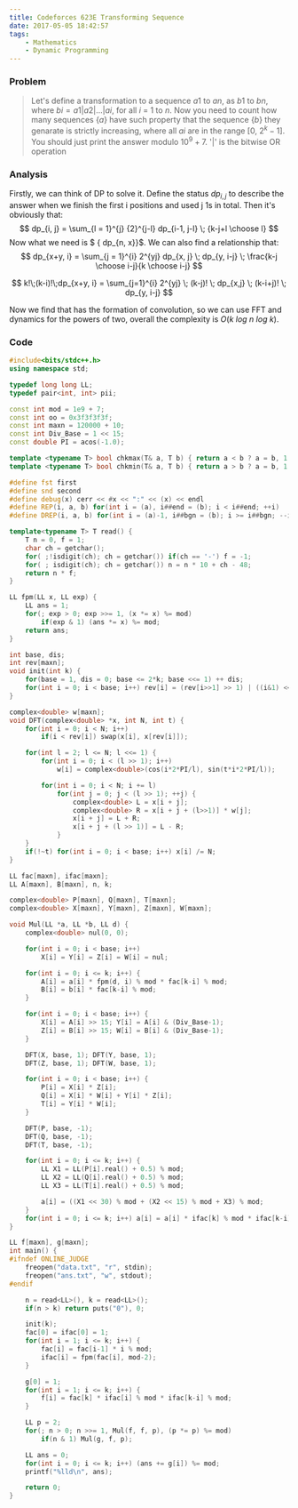 ```yaml
---
title: Codeforces 623E Transforming Sequence
date: 2017-05-05 18:42:57
tags:
    - Mathematics
    - Dynamic Programming
---
```


### Problem
> Let's define a transformation to a sequence $a1$ to $an$, as $b1$ to $bn$, where $bi = a1 | a2 | ... | ai$, for all $i$ = $1$ to $n$. Now you need to count how many sequences $\{a\}$ have such property that the sequence $\{b\}$ they genarate is strictly increasing, where all $ai$ are in the range [0, $2^k - 1$]. You should just print the answer modulo $10^9 + 7$.
'|' is the bitwise OR operation

<!--more-->
### Analysis
Firstly, we can think of DP to solve it. Define the status $dp_{i, j}$ to describe the answer when we finish the first i positions and used j 1s in total.
Then it's obviously that: $$ dp_{i, j} = \sum_{l = 1}^{j} {2}^{j-l} dp_{i-1, j-l} \; {k-j+l \choose l} $$
Now what we need is $ \{ dp_{n, x}\}$. We can also find a relationship that:
$$ dp_{x+y, i} = \sum_{j = 1}^{i} 2^{yj} dp_{x, j} \; dp_{y, i-j} \; \frac{k-j \choose i-j}{k \choose i-j} $$

$$ k!\;(k-i)!\;dp_{x+y, i} = \sum_{j=1}^{i} 2^{yj} \; (k-j)! \; dp_{x,j} \; (k-i+j)! \; dp_{y, i-j} $$

Now we find that has the formation of convolution, so we can use FFT and dynamics for the powers of two, overall the complexity is $O(k\ log\ n\ log\ k)$.

### Code
```cpp
#include<bits/stdc++.h>
using namespace std;

typedef long long LL;
typedef pair<int, int> pii;

const int mod = 1e9 + 7;
const int oo = 0x3f3f3f3f;
const int maxn = 120000 + 10;
const int Div_Base = 1 << 15;
const double PI = acos(-1.0);

template <typename T> bool chkmax(T& a, T b) { return a < b ? a = b, 1 : 0; }
template <typename T> bool chkmin(T& a, T b) { return a > b ? a = b, 1 : 0; }

#define fst first
#define snd second
#define debug(x) cerr << #x << ":" << (x) << endl
#define REP(i, a, b) for(int i = (a), i##end = (b); i < i##end; ++i)
#define DREP(i, a, b) for(int i = (a)-1, i##bgn = (b); i >= i##bgn; --i)

template<typename T> T read() {
    T n = 0, f = 1;
    char ch = getchar();
    for( ;!isdigit(ch); ch = getchar()) if(ch == '-') f = -1;
    for( ; isdigit(ch); ch = getchar()) n = n * 10 + ch - 48;
    return n * f;
}

LL fpm(LL x, LL exp) {
    LL ans = 1;
    for(; exp > 0; exp >>= 1, (x *= x) %= mod) 
        if(exp & 1) (ans *= x) %= mod;
    return ans;
}

int base, dis;
int rev[maxn];
void init(int k) {
    for(base = 1, dis = 0; base <= 2*k; base <<= 1) ++ dis;
    for(int i = 0; i < base; i++) rev[i] = (rev[i>>1] >> 1) | ((i&1) << (dis-1));
}

complex<double> w[maxn];
void DFT(complex<double> *x, int N, int t) {
    for(int i = 0; i < N; i++) 
        if(i < rev[i]) swap(x[i], x[rev[i]]);

    for(int l = 2; l <= N; l <<= 1) {
        for(int i = 0; i < (l >> 1); i++) 
            w[i] = complex<double>(cos(i*2*PI/l), sin(t*i*2*PI/l));

        for(int i = 0; i < N; i += l) 
            for(int j = 0; j < (l >> 1); ++j) {
                complex<double> L = x[i + j];
                complex<double> R = x[i + j + (l>>1)] * w[j];
                x[i + j] = L + R;
                x[i + j + (l >> 1)] = L - R;
            }
    }
    if(!~t) for(int i = 0; i < base; i++) x[i] /= N;
}

LL fac[maxn], ifac[maxn];
LL A[maxn], B[maxn], n, k;

complex<double> P[maxn], Q[maxn], T[maxn];
complex<double> X[maxn], Y[maxn], Z[maxn], W[maxn];

void Mul(LL *a, LL *b, LL d) {
    complex<double> nul(0, 0);

    for(int i = 0; i < base; i++) 
        X[i] = Y[i] = Z[i] = W[i] = nul;

    for(int i = 0; i <= k; i++) {
        A[i] = a[i] * fpm(d, i) % mod * fac[k-i] % mod;
        B[i] = b[i] * fac[k-i] % mod;
    }

    for(int i = 0; i < base; i++) {
        X[i] = A[i] >> 15; Y[i] = A[i] & (Div_Base-1);
        Z[i] = B[i] >> 15; W[i] = B[i] & (Div_Base-1);
    }

    DFT(X, base, 1); DFT(Y, base, 1);
    DFT(Z, base, 1); DFT(W, base, 1);

    for(int i = 0; i < base; i++) {
        P[i] = X[i] * Z[i];
        Q[i] = X[i] * W[i] + Y[i] * Z[i];
        T[i] = Y[i] * W[i];
    }

    DFT(P, base, -1);
    DFT(Q, base, -1);
    DFT(T, base, -1);

    for(int i = 0; i <= k; i++) {
        LL X1 = LL(P[i].real() + 0.5) % mod;
        LL X2 = LL(Q[i].real() + 0.5) % mod;
        LL X3 = LL(T[i].real() + 0.5) % mod;

        a[i] = ((X1 << 30) % mod + (X2 << 15) % mod + X3) % mod;
    }
    for(int i = 0; i <= k; i++) a[i] = a[i] * ifac[k] % mod * ifac[k-i] % mod;
}

LL f[maxn], g[maxn];
int main() {
#ifndef ONLINE_JUDGE
    freopen("data.txt", "r", stdin);
    freopen("ans.txt", "w", stdout);
#endif

    n = read<LL>(), k = read<LL>();
    if(n > k) return puts("0"), 0;

    init(k);
    fac[0] = ifac[0] = 1;
    for(int i = 1; i <= k; i++) {
        fac[i] = fac[i-1] * i % mod;
        ifac[i] = fpm(fac[i], mod-2);
    }

    g[0] = 1;
    for(int i = 1; i <= k; i++) {
        f[i] = fac[k] * ifac[i] % mod * ifac[k-i] % mod;
    }

    LL p = 2;
    for(; n > 0; n >>= 1, Mul(f, f, p), (p *= p) %= mod) 
        if(n & 1) Mul(g, f, p);

    LL ans = 0;
    for(int i = 0; i <= k; i++) (ans += g[i]) %= mod;
    printf("%lld\n", ans);

    return 0;
}
```
